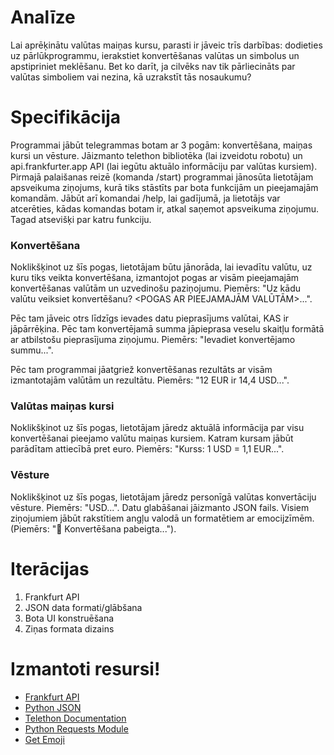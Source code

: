 # Analīze

Lai aprēķinātu valūtas maiņas kursu, parasti ir jāveic trīs darbības: dodieties uz pārlūkprogrammu, 
ierakstiet konvertēšanas valūtas un simbolus un apstipriniet meklēšanu. Bet ko darīt, ja cilvēks nav tik pārliecināts 
par valūtas simboliem vai nezina, kā uzrakstīt tās nosaukumu?

# Specifikācija

Programmai jābūt telegrammas botam ar 3 pogām: konvertēšana, maiņas kursi un vēsture. Jāizmanto telethon bibliotēka (lai izveidotu robotu) un api.frankfurter.app API (lai iegūtu aktuālo informāciju par valūtas kursiem). Pirmajā palaišanas reizē (komanda /start) programmai jānosūta lietotājam apsveikuma ziņojums, kurā tiks stāstīts par bota funkcijām un pieejamajām komandām. Jābūt arī komandai /help, lai gadījumā, ja lietotājs var atcerēties, kādas komandas botam ir, atkal saņemot apsveikuma ziņojumu. Tagad atsevišķi par katru funkciju.

### Konvertēšana

Noklikšķinot uz šīs pogas, lietotājam būtu jānorāda, lai ievadītu valūtu, uz kuru tiks veikta konvertēšana, izmantojot pogas ar visām pieejamajām konvertēšanas valūtām un uzvedinošu paziņojumu.
Piemērs: "Uz kādu valūtu veiksiet konvertēšanu? <POGAS AR PIEEJAMAJĀM VALŪTĀM>...".

Pēc tam jāveic otrs līdzīgs ievades datu pieprasījums valūtai, KAS ir jāpārrēķina. Pēc tam konvertējamā summa jāpieprasa veselu skaitļu formātā ar atbilstošu pieprasījuma ziņojumu.
Piemērs: "Ievadiet konvertējamo summu...".

Pēc tam programmai jāatgriež konvertēšanas rezultāts ar visām izmantotajām valūtām un rezultātu.
Piemērs: "12 EUR ir 14,4 USD...".

### Valūtas maiņas kursi

Noklikšķinot uz šīs pogas, lietotājam jāredz aktuālā informācija par visu konvertēšanai pieejamo valūtu maiņas kursiem. Katram kursam jābūt parādītam attiecībā pret euro.
Piemērs: "Kurss: 1 USD = 1,1 EUR...".

### Vēsture

Noklikšķinot uz šīs pogas, lietotājam jāredz personīgā valūtas konvertāciju vēsture. 
Piemērs: "USD...".
Datu glabāšanai jāizmanto JSON fails. Visiem ziņojumiem jābūt rakstītiem angļu valodā un formatētiem ar emocijzīmēm.
(Piemērs: "🤝 Konvertēšana pabeigta...").

# Iterācijas

1. Frankfurt API
2. JSON data formati/glābšana
3. Bota UI konstruēšana
4. Ziņas formata dizains


# Izmantoti resursi!

- [Frankfurt API](https://api.frankfurter.app/)
- [Python JSON](https://www.w3schools.com/python/python_json.asp)
- [Telethon Documentation](https://docs.telethon.dev/en/stable/)
- [Python Requests Module](https://www.w3schools.com/python/module_requests.asp)
- [Get Emoji](https://getemoji.com/)
